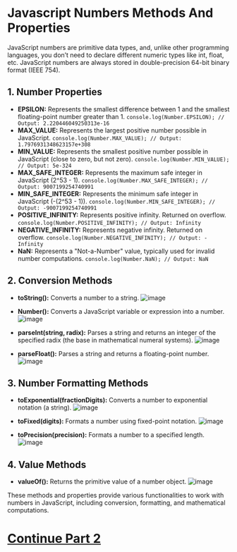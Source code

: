 # Javascript Numbers Methods And Properties
JavaScript numbers are primitive data types, and, unlike other programming languages, you don’t need to declare different numeric types like int, float, etc. JavaScript numbers are always stored in double-precision 64-bit binary format (IEEE 754).

## 1. Number Properties
- **EPSILON:** Represents the smallest difference between 1 and the smallest floating-point number greater than 1. ``console.log(Number.EPSILON); // Output: 2.220446049250313e-16``
- **MAX_VALUE:** Represents the largest positive number possible in JavaScript. ``console.log(Number.MAX_VALUE); // Output: 1.7976931348623157e+308``
- **MIN_VALUE:** Represents the smallest positive number possible in JavaScript (close to zero, but not zero). ``console.log(Number.MIN_VALUE); // Output: 5e-324``
- **MAX_SAFE_INTEGER:** Represents the maximum safe integer in JavaScript (2^53 - 1). ``console.log(Number.MAX_SAFE_INTEGER); // Output: 9007199254740991``
- **MIN_SAFE_INTEGER:** Represents the minimum safe integer in JavaScript (-(2^53 - 1)). ``console.log(Number.MIN_SAFE_INTEGER); // Output: -9007199254740991``
- **POSITIVE_INFINITY:** Represents positive infinity. Returned on overflow. ``console.log(Number.POSITIVE_INFINITY); // Output: Infinity``
- **NEGATIVE_INFINITY:** Represents negative infinity. Returned on overflow. ``console.log(Number.NEGATIVE_INFINITY); // Output: -Infinity``
- **NaN:** Represents a "Not-a-Number" value, typically used for invalid number computations. ``console.log(Number.NaN); // Output: NaN``

## 2. Conversion Methods
- **toString():** Converts a number to a string.
![image](https://github.com/user-attachments/assets/ed25b0c0-f5ba-42ec-83df-32f8c8c019fc)

- **Number():** Converts a JavaScript variable or expression into a number.
![image](https://github.com/user-attachments/assets/c9c92a10-d2b6-4b4a-a1d5-acd711d70416)

- **parseInt(string, radix):** Parses a string and returns an integer of the specified radix (the base in mathematical numeral systems).
![image](https://github.com/user-attachments/assets/956f7522-6d8e-4f75-8529-69d87f932f5a)

- **parseFloat():** Parses a string and returns a floating-point number.
![image](https://github.com/user-attachments/assets/33bffa79-c083-4c49-a873-0cf3d596e121)

## 3. Number Formatting Methods
- **toExponential(fractionDigits):** Converts a number to exponential notation (a string).
![image](https://github.com/user-attachments/assets/ffc0b07f-f479-4bf6-a693-7b7b244e8101)

- **toFixed(digits):** Formats a number using fixed-point notation.
![image](https://github.com/user-attachments/assets/4dc8334c-5c21-46ff-a8ce-91c93c3bd520)

- **toPrecision(precision):** Formats a number to a specified length.
![image](https://github.com/user-attachments/assets/583d43e5-f15a-4d8c-8673-862e221d3e5a)

## 4. Value Methods
- **valueOf():** Returns the primitive value of a number object.
![image](https://github.com/user-attachments/assets/ebeba10b-6135-4eef-849b-7b40a85c666d)

These methods and properties provide various functionalities to work with numbers in JavaScript, including conversion, formatting, and mathematical computations.
# [Continue Part 2](https://github.com/Karlos-Eduardo-Mrqs/Construction-Html-Css-Javascript/blob/main/Interaction-Javascript/Module%205%20-%20Methods%20And%20Data%20Manipulation/Numbers-Number_11/Math.md)
